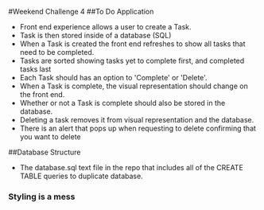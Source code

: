 #Weekend Challenge 4
##To Do Application
- Front end experience allows a user to create a Task.
- Task is then stored inside of a database (SQL)
- When a Task is created the front end refreshes to show all tasks that need to be completed.
- Tasks are sorted showing tasks yet to complete first, and completed tasks last
- Each Task should has an option to 'Complete' or 'Delete'.
- When a Task is complete, the visual representation should change on the front end.
- Whether or not a Task is complete should also be stored in the database.
- Deleting a task removes it from visual representation and the database.
- There is an alert that pops up when requesting to delete confirming that you want to delete

##Database Structure
- The database.sql text file in the repo that includes all of the CREATE TABLE queries to duplicate database.

### Styling is a mess
